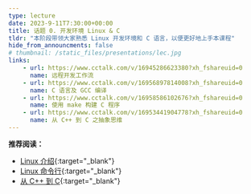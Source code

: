 ```yaml
---
type: lecture
date: 2023-9-11T7:30:00+00:00
title: 话题 0. 开发环境 Linux & C
tldr: "本阶段带领大家熟悉 Linux 开发环境和 C 语言，以便更好地上手本课程"
hide_from_announcments: false
# thumbnail: /static_files/presentations/lec.jpg
links:
    - url: https://www.cctalk.com/v/16945286623380?xh_fshareuid=0
      name: 远程开发工作流
    - url: https://www.cctalk.com/v/16956897814008?xh_fshareuid=0
      name: C 语言及 GCC 编译
    - url: https://www.cctalk.com/v/16958586102676?xh_fshareuid=0
      name: 使用 make 构建 C 程序
    - url: https://www.cctalk.com/v/16953441904778?xh_fshareuid=0
      name: 从 C++ 到 C 之抽象思维
---
```


**推荐阅读：**

- [Linux 介绍](/reader/topic_0/linux_intro.html){:target="_blank"}
- [Linux 命令行](/reader/topic_0/linux_command.html){:target="_blank"}
- [从 C++ 到 C](/reader/topic_0/from_cxx_to_c.html){:target="_blank"}
